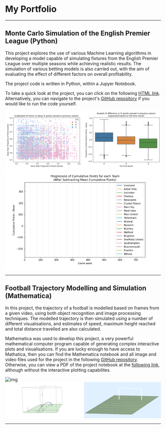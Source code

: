 # My Portfolio
-------------
## Monte Carlo Simulation of the English Premier League (Python)

This project explores the use of various Machine Learning algorithms in developing a model capable of simulating fixtures from the English Premier League over multiple seasons while achieving realistic results. The simulation of various betting models is also carried out, with the aim of evaluating the effect of different factors on overall profitability.

The project code is written in Python, within a Jupyer Notebook.

To take a quick look at the project, you can click on the following [HTML link](https://htmlpreview.github.io/?https://github.com/fanahanmc/epl-monte-carlo-sim/blob/master/HTML_files/ACM40960_Project_20203868.html). Alternatively, you can navigate to the project's [GitHub repository](https://github.com/fanahanmc/epl-monte-carlo-sim) if you would like to run the code yourself.

![img](img/PPCprev_analysis.png)
![img](img/pointsprogression.gif)

-------------
## Football Trajectory Modelling and Simulation (Mathematica)

In this project, the trajectory of a football is modelled based on frames from a given video, using both object recognition and image processing techniques. The modelled trajectory is then simulated using a number of different visualisations, and estimates of speed, maximum height reached and total distance travelled are also calculated.

Mathematica was used to develop this project, a very powerful mathematical computer program capable of generating complex interactive plots and visualisations. If you are lucky enough to have access to Mathatica, then you can find the Mathematica notebook and all image and video files used for the project in the following [GitHub repository](https://github.com/fanahanmc/football-flight-model-sim). Otherwise, you can view a PDF of the project notebook at the [following link](https://fanahanmc.github.io/PDF_files/ACM40730_Project_static.pdf), although without the interactive plotting capabilites.

![img](img/footballgif1.gif)
![img](img/footballgif5.gif)

-------------


